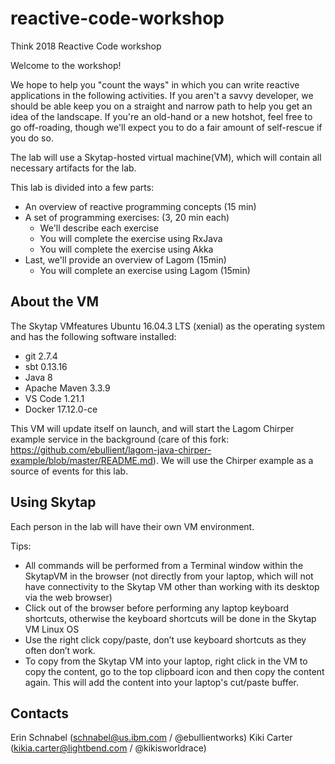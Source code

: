 # reactive-code-workshop
Think 2018 Reactive Code workshop

Welcome to the workshop!

We hope to help you "count the ways" in which you can write reactive applications in the following activities. If you aren't a savvy developer, we should be able keep you on a straight and narrow path to help you get an idea of the landscape. If you're an old-hand or a new hotshot, feel free to go off-roading, though we'll expect you to do a fair amount of self-rescue if you do so.

The lab will use a Skytap-hosted virtual machine(VM), which will contain all necessary artifacts for the lab.

This lab is divided into a few parts: 

* An overview of reactive programming concepts (15 min)
* A set of programming exercises: (3, 20 min each)
  - We'll describe each exercise
  - You will complete the exercise using RxJava
  - You will complete the exercise using Akka
* Last, we'll provide an overview of Lagom (15min)
  - You will complete an exercise using Lagom (15min)

## About the VM

The Skytap VMfeatures Ubuntu 16.04.3 LTS (xenial) as the operating system and has the following software installed:

* git 2.7.4
* sbt 0.13.16
* Java 8
* Apache Maven 3.3.9
* VS Code 1.21.1
* Docker 17.12.0-ce

This VM will update itself on launch, and will start the Lagom Chirper example service in the background (care of this fork: https://github.com/ebullient/lagom-java-chirper-example/blob/master/README.md). We will use the Chirper example as a source of events for this lab.

## Using Skytap

Each person in the lab will have their own VM environment.

Tips: 

* All commands will be performed from a Terminal window within the SkytapVM in the browser (not directly from your laptop, which will not have connectivity to the Skytap VM other than working with its desktop via the web browser)
* Click out of the browser before performing any laptop keyboard shortcuts, otherwise the keyboard shortcuts will be done in the Skytap VM Linux OS
* Use the right click copy/paste, don’t use keyboard shortcuts as they often don’t work.
* To copy from the Skytap VM into your laptop, right click in the VM to copy the content, go to the top clipboard icon and then copy the content again. This will add the content into your laptop's cut/paste buffer.



## Contacts

Erin Schnabel (schnabel@us.ibm.com / @ebullientworks)
Kiki Carter (kikia.carter@lightbend.com / @kikisworldrace)

